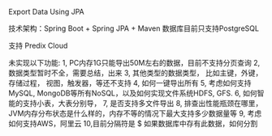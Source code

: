 Export Data Using JPA


技术架构：Spring Boot + Spring JPA + Maven 
数据库目前只支持PostgreSQL

支持 Predix Cloud




未实现以下功能:
1, PC内存1G只能导出50M左右的数据，目前不支持分页查询
2, 数据类型暂时不全，需要总结，出来
3, 其他类型的数据类型， 比如主键，外键，存储过程， 视图，触发器，等还不支持
4, 如何一键导出所有
5, 考虑如何支持MySQL, MongoDB等所有NoSQL，以及如何实现文件系统HDFS, GFS.
6, 如何智能的支持小表，大表分别导，
7, 是否支持多文件导出
8, 排查出性能瓶颈在哪里，JVM内存分布状态是什么样的，内存不等的情况下最大支持多少数据量等
9, 考虑如何支持AWS，阿里云
10,目前分隔符是 $ 如果数据库中存有此数据，如何分割
